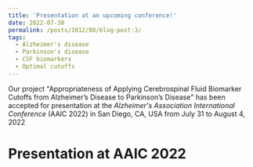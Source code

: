 ```yaml
---
title: 'Presentation at an upcoming conference!'
date: 2022-07-30
permalink: /posts/2012/08/blog-post-3/
tags:
  - Alzheimer's disease
  - Parkinson's disease
  - CSF biomarkers
  - Optimal cutoffs
---
```


Our project "Appropriateness of Applying Cerebrospinal Fluid Biomarker Cutoffs from Alzheimer’s Disease to Parkinson’s Disease" has been accepted for presentation at the <i>Alzheimer's Association International Conference</i> 
(AAIC 2022) in San Diego, CA, USA from July 31 to August 4, 2022

Presentation at AAIC 2022
=====
